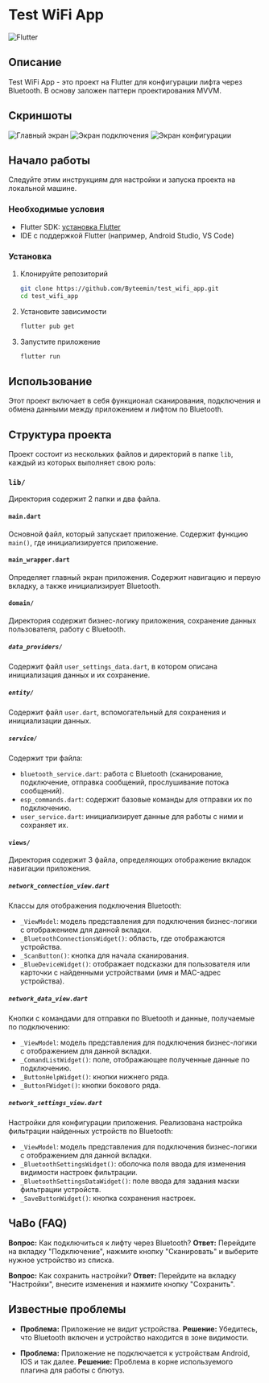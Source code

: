 # Test WiFi App

![Flutter](https://img.shields.io/badge/Flutter-Framework-blue)

## Описание

Test WiFi App - это проект на Flutter для конфигурации лифта через Bluetooth. В основу заложен паттерн проектирования MVVM.

## Скриншоты

![Главный экран](screenshots/connect_view_sceenshot.jpg)
![Экран подключения](screenshots/data_view_sceenshot.jpg)
![Экран конфигурации](screenshots/settingw_view_sceenshot.jpg)

## Начало работы

Следуйте этим инструкциям для настройки и запуска проекта на локальной машине.

### Необходимые условия

- Flutter SDK: [установка Flutter](https://flutter.dev/docs/get-started/install)
- IDE с поддержкой Flutter (например, Android Studio, VS Code)

### Установка

1. Клонируйте репозиторий
    ```bash
    git clone https://github.com/Byteemin/test_wifi_app.git
    cd test_wifi_app
    ```

2. Установите зависимости
    ```bash
    flutter pub get
    ```

3. Запустите приложение
    ```bash
    flutter run
    ```

## Использование

Этот проект включает в себя функционал сканирования, подключения и обмена данными между приложением и лифтом по Bluetooth.

## Структура проекта

Проект состоит из нескольких файлов и директорий в папке `lib`, каждый из которых выполняет свою роль:

### `lib/`

Директория содержит 2 папки и два файла.

#### `main.dart`

Основной файл, который запускает приложение. Содержит функцию `main()`, где инициализируется приложение.

#### `main_wrapper.dart`

Определяет главный экран приложения. Содержит навигацию и первую вкладку, а также инициализирует Bluetooth.

#### `domain/`

Директория содержит бизнес-логику приложения, сохранение данных пользователя, работу с Bluetooth.

##### `data_providers/`

Содержит файл `user_settings_data.dart`, в котором описана инициализация данных и их сохранение.

##### `entity/`

Содержит файл `user.dart`, вспомогательный для сохранения и инициализации данных.

##### `service/`

Содержит три файла:
- `bluetooth_service.dart`: работа с Bluetooth (сканирование, подключение, отправка сообщений, прослушивание потока сообщений).
- `esp_commands.dart`: содержит базовые команды для отправки их по подключению.
- `user_service.dart`: инициализирует данные для работы с ними и сохраняет их.

#### `views/`

Директория содержит 3 файла, определяющих отображение вкладок навигации приложения.

##### `network_connection_view.dart`

Классы для отображения подключения Bluetooth:
- `_ViewModel`: модель представления для подключения бизнес-логики с отображением для данной вкладки.
- `_BluetoothConnectionsWidget()`: область, где отображаются устройства.
- `_ScanButton()`: кнопка для начала сканирования.
- `_BlueDeviceWidget()`: отображает подсказки для пользователя или карточки с найденными устройствами (имя и MAC-адрес устройства).

##### `network_data_view.dart`

Кнопки с командами для отправки по Bluetooth и данные, получаемые по подключению:
- `_ViewModel`: модель представления для подключения бизнес-логики с отображением для данной вкладки.
- `_ComandListWidget()`: поле, отображающее полученные данные по подключению.
- `_ButtonHelpWidget()`: кнопки нижнего ряда.
- `_ButtonFWidget()`: кнопки бокового ряда.

##### `network_settings_view.dart`

Настройки для конфигурации приложения. Реализована настройка фильтрации найденных устройств по Bluetooth:
- `_ViewModel`: модель представления для подключения бизнес-логики с отображением для данной вкладки.
- `_BluetoothSettingsWidget()`: оболочка поля ввода для изменения видимости настроек фильтрации.
- `_BluetoothSettingsDataWidget()`: поле ввода для задания маски фильтрации устройств.
- `_SaveButtonWidget()`: кнопка сохранения настроек.

## ЧаВо (FAQ)

**Вопрос:** Как подключиться к лифту через Bluetooth?
**Ответ:** Перейдите на вкладку "Подключение", нажмите кнопку "Сканировать" и выберите нужное устройство из списка.

**Вопрос:** Как сохранить настройки?
**Ответ:** Перейдите на вкладку "Настройки", внесите изменения и нажмите кнопку "Сохранить".

## Известные проблемы

- **Проблема:** Приложение не видит устройства.
  **Решение:** Убедитесь, что Bluetooth включен и устройство находится в зоне видимости.

- **Проблема:** Приложение не подключается к устройствам Android, IOS и так далее.
  **Решение:** Проблема в корне используемого плагина для работы с блютуз.
